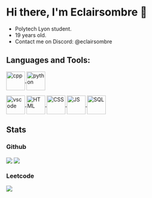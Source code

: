 # Hi there, I'm Eclairsombre 👋 

- Polytech Lyon student.
- 19 years old.
- Contact me on Discord: @eclairsombre

## Languages and Tools:
<p>
<a href="https://github.com/Eclairsombre/"><img align="center" src="https://cdn.discordapp.com/attachments/1073627639820058766/1156902310681772073/cpp.png?ex=6516a8bd&is=6515573d&hm=7c191e3d00b2934d1993d7f121c3e6ecaa03267fb18d10dbf81171f6035cdfe4" alt="cpp" style="width: 50px; height: auto;"/> </a>
<a href="https://github.com/Eclairsombre/"><img align="center" src="https://media.discordapp.net/attachments/1073627639820058766/1156901952530165974/python.png?ex=6516a867&is=651556e7&hm=8e3cbb80ccb5c3c4b8825b3d21df8dff23d2630dbacbe11651b7da517a6694f7" alt="python" style="width: 50px; height: auto;"/> </a>

<a href="https://github.com/Eclairsombre/"><img align="center" src="https://media.discordapp.net/attachments/1073627639820058766/1156901934532415550/vscode.png?ex=6516a863&is=651556e3&hm=0b3952c4344058f52a8d5afb0e706e8c1920895e00648fc1f3a17a8406e43c4d" alt="vscode" style="width: 50px; height: auto;"/> </a>
<a href="https://github.com/Eclairsombre/"><img align="center" src="https://cdn.discordapp.com/attachments/820014839560405013/1179893299692175491/html5.png?ex=657b7044&is=6568fb44&hm=fece602955c451eadeb804fff6cf91bde0964401dbbc7a0c536be0ebba8b3c95&" alt="HTML" style="width: 50px; height: auto;"/> </a>
<a href="https://github.com/Eclairsombre/"><img align="center" src="https://cdn.discordapp.com/attachments/820014839560405013/1179893298857529344/css.png?ex=657b7043&is=6568fb43&hm=b6e12b865b703fa3030374f5136f96c7da2e07b5d38a8c80643604febf1de3a4&" alt="CSS" style="width: 50px; height: auto;"/> </a>
<a href="https://github.com/Eclairsombre/"><img align="center" src="https://cdn.discordapp.com/attachments/820014839560405013/1179893299969007656/javascript.png?ex=657b7044&is=6568fb44&hm=9fcde3c9d316caa570841ef75fb1447d4a299dbbab9b3f81b1c5c2b06a6b94bc&" alt="JS" style="width: 50px; height: auto;"/> </a>
<a href="https://github.com/Eclairsombre/"><img align="center" src="https://cdn.discordapp.com/attachments/820014839560405013/1179893300250038352/SQL.png?ex=657b7044&is=6568fb44&hm=6b3f9e325b700f64090e0decb58ba7d1b2b52a8201786ee1d4c7800c766ec23b&" alt="SQL" style="width: 50px; height: auto;"/> </a>


  
</p>

## Stats

### Github 
<a href="https://github.com/Eclairsombre/"><img align="center" src="https://github-readme-stats.vercel.app/api?username=Eclairsombre&show_icons=true&theme=tokyonight&hide=issues"  /></a>
<a href="https://github.com/Eclairsombre/"><img align="center" src="https://github-readme-stats.vercel.app/api/top-langs/?username=Eclairsombre&langs_count=5&theme=tokyonight" /></a>

### Leetcode
<a href="https://leetcode.com/Eclairsombre/"><img src="https://leetcode-stats-six.vercel.app/?username=Eclairsombre&theme=dark" >
